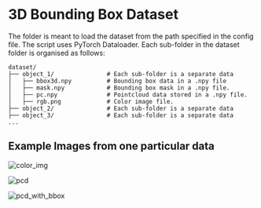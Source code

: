 # 3D Bounding Box Dataset

The folder is meant to load the dataset from the path specified in the config file. The script uses PyTorch Dataloader.
Each sub-folder in the dataset folder is organised as follows:
```
dataset/
├── object_1/               # Each sub-folder is a separate data
│   ├── bbox3d.npy          # Bounding box data in a .npy file
│   ├── mask.npy            # Bounding box mask in a .npy file.
│   ├── pc.npy              # Pointcloud data stored in a .npy file.
│   ├── rgb.png             # Color image file.
├── object_2/               # Each sub-folder is a separate data
├── object_3/               # Each sub-folder is a separate data
...
```

## Example Images from one particular data

![color_img](https://github.com/user-attachments/assets/baf7be5f-68a8-4495-aadb-7c12ac0d2096)


![pcd](https://github.com/user-attachments/assets/153caf81-7c96-436e-9c89-bf3a71048636)


![pcd_with_bbox](https://github.com/user-attachments/assets/50663e14-bc01-43ac-99ed-e13432c67dbc)
